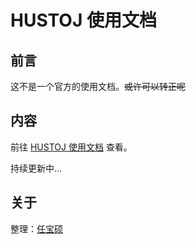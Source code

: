 # HUSTOJ 使用文档

## 前言

这不是一个官方的使用文档。~~或许可以转正呢~~

## 内容

前往 [HUSTOJ 使用文档](https://wiki.hustoj.baoshuo.ren/) 查看。

持续更新中...

## 关于

整理：[任宝硕](https://www.baoshuo.ren)
